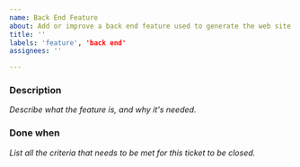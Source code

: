 ```yaml
---
name: Back End Feature
about: Add or improve a back end feature used to generate the web site.
title: ''
labels: 'feature', 'back end'
assignees: ''

---
```


### Description

_Describe what the feature is, and why it's needed._

### Done when

_List all the criteria that needs to be met for this ticket to be closed._
